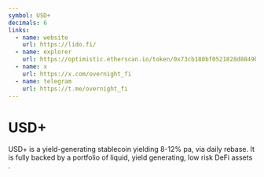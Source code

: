 ```yaml
---
symbol: USD+
decimals: 6
links:
  - name: website
    url: https://lido.fi/
  - name: explorer
    url: https://optimistic.etherscan.io/token/0x73cb180bf0521828d8849bc8CF2B920918e23032
  - name: x
    url: https://x.com/overnight_fi
  - name: telegram
    url: https://t.me/overnight_fi
---
```


# USD+

USD+ is a yield-generating stablecoin yielding 8-12% pa, via daily rebase. It is fully backed by a portfolio of liquid, yield generating, low risk DeFi assets .
